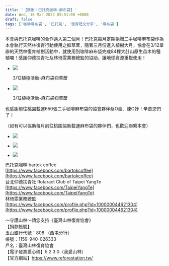 ```yaml
---
title: '【致謝：巴托克咖啡-麻布袋】'
date: Wed, 16 Mar 2022 05:51:00 +0000
draft: false
tags: ['咖啡麻布袋', '巴托克', '復育短文分享', '麻布袋']
---
```


本會與巴托克咖啡的合作邁入第二個月！巴托克每月定期捐贈二手咖啡麻布袋作為本會執行天然林復育行動使用之抑草蓆，隨著三月份進入植樹大月，協會在3/12舉辦的天然林復育植樹活動中，就使用到咖啡麻布袋完成84棵大肚山原生苗木的種植囉！感謝仰德扶青社及林琦雯業務總監的協助，讓地球資源重複使用！

*   ![](https://www.reforestation.tw/wp-content/uploads/2022/03/275630675_4986088068103555_4769696503506938513_n.jpg)
    
    3/12植樹活動-麻布袋抑草蓆
    
*   ![](https://www.reforestation.tw/wp-content/uploads/2022/03/275679726_4888132304610336_5206107197692957930_n.jpg)
    
    3/12植樹活動-麻布袋抑草蓆
    

也感謝前往桃園載運650張二手咖啡麻布袋的協會夥伴蔡O豪、陳O妤！辛苦您們了！

（如有可以協助每月前往桃園協助載運麻布袋的夥伴們，也歡迎聯繫本會）

*   ![](https://www.reforestation.tw/wp-content/uploads/2022/03/S__7241806.jpg)
    
*   ![](https://www.reforestation.tw/wp-content/uploads/2022/03/S__7241811.jpg)
    
*   ![](https://www.reforestation.tw/wp-content/uploads/2022/03/S__7241815.jpg)
    

巴托克咖啡 bartok coffee  
[https://www.facebook.com/bartokcoffee](https://www.facebook.com/bartokcoffee)  
台北仰德扶青社 Rotaract Club of Taipei YangTe  
[https://www.facebook.com/TaipeiYangTe](https://www.facebook.com/TaipeiYangTe)  
林琦雯業務總監  
[https://www.facebook.com/profile.php?id=100000044621304](https://www.facebook.com/profile.php?id=100000044621304)

～守護山林～請您支持《臺灣山林復育協會》  
【捐款帳號】  
玉山銀行代號：808 （西屯分行）  
帳號：1159-940-026333  
戶名：臺灣山林復育協會  
【電子發票愛心碼】5 2 3 0（我愛山林）  
【官方網站】https://www.reforestation.tw/